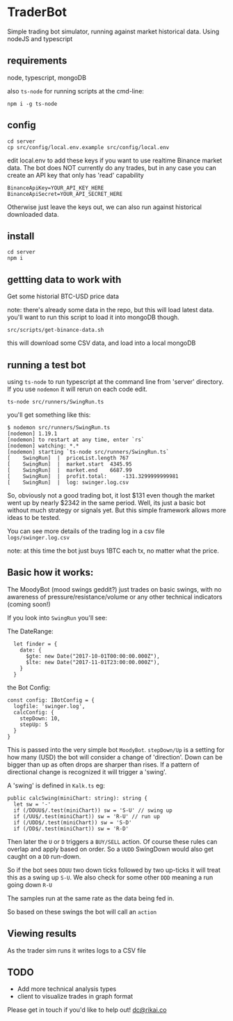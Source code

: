 # TraderBot

Simple trading bot simulator, running against market historical data.
Using nodeJS and typescript


## requirements
node, typescript, mongoDB

also `ts-node` for running scripts at the cmd-line:

    npm i -g ts-node

## config

    cd server
    cp src/config/local.env.example src/config/local.env

edit local.env to add these keys if you want to use realtime Binance market data.
The bot does NOT currently do any trades, but in any case you can create an API key that only has 'read' capability

    BinanceApiKey=YOUR_API_KEY_HERE
    BinanceApiSecret=YOUR_API_SECRET_HERE

Otherwise just leave the keys out, we can also run against historical downloaded data.

## install

    cd server
    npm i


## gettting data to work with
Get some historial BTC-USD price data

note: there's already some data in the repo, but this will load latest data.
you'll want to run this script to load it into mongoDB though.

    src/scripts/get-binance-data.sh

this will download some CSV data, and load into a local mongoDB

## running a test bot
using `ts-node` to run typescript at the command line from 'server' directory. If you use `nodemon` it will rerun on each code edit.

    ts-node src/runners/SwingRun.ts

you'll get something like this:

```
$ nodemon src/runners/SwingRun.ts
[nodemon] 1.19.1
[nodemon] to restart at any time, enter `rs`
[nodemon] watching: *.*
[nodemon] starting `ts-node src/runners/SwingRun.ts`
[    SwingRun]  |  priceList.length 767
[    SwingRun]  |  market.start	 4345.95
[    SwingRun]  |  market.end	 6687.99
[    SwingRun]  |  profit.total:	 -131.3299999999981
[    SwingRun]  |  log: swinger.log.csv
```

So, obviously not a good trading bot, it lost $131 even though the market went up by nearly $2342 in the same period.
Well, its just a basic bot without much strategy or signals yet.
But this simple framework allows more ideas to be tested.

You can see more details of the trading log in a csv file `logs/swinger.log.csv`

note: at this time the bot just buys 1BTC each tx, no matter what the price.

## Basic how it works:
The MoodyBot (mood swings geddit?) just trades on basic swings, with no awareness of pressure/resistance/volume or any other technical indicators (coming soon!)

If you look into `SwingRun` you'll see:

The DateRange:

```
  let finder = {
    date: {
      $gte: new Date("2017-10-01T00:00:00.000Z"),
      $lte: new Date("2017-11-01T23:00:00.000Z"),
    }
  }
```

the Bot Config:
```
const config: IBotConfig = {
  logfile: 'swinger.log',
  calcConfig: {
    stepDown: 10,
    stepUp: 5
  }
}
```

This is passed into the very simple bot `MoodyBot`.
`stepDown/Up` is a setting for how many (USD) the bot will consider a change of 'direction'.
Down can be bigger than up as often drops are sharper than rises.
If a pattern of directional change is recognized it will trigger a 'swing'.

A 'swing' is defined in `Kalk.ts` eg:

```
public calcSwing(miniChart: string): string {
  let sw = '-'
  if (/DDUU$/.test(miniChart)) sw = 'S-U' // swing up
  if (/UU$/.test(miniChart)) sw = 'R-U' // run up
  if (/UDD$/.test(miniChart)) sw = 'S-D'
  if (/DD$/.test(miniChart)) sw = 'R-D'
```

Then later the `U` or `D` triggers a `BUY/SELL` action.
Of course these rules can overlap and apply based on order. So a `UUDD` SwingDown would also get caught on a `DD` run-down.

So if the bot sees `DDUU` two down ticks followed by two up-ticks it will treat this as a swing up `S-U`.
We also check for some other `DDD` meaning a run going down `R-U`

The samples run at the same rate as the data being fed in.

So based on these swings the bot will call an `action`

## Viewing results
As the trader sim runs it writes logs to a CSV file


## TODO
- Add more technical analysis types
- client to visualize trades in graph format

Please get in touch if you'd like to help out!
dc@rikai.co


